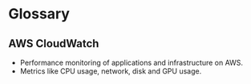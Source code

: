 # Glossary
## AWS CloudWatch
- Performance monitoring of applications and infrastructure on AWS.
- Metrics like CPU usage, network, disk and GPU usage.